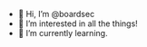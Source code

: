 - 👋 Hi, I’m @boardsec
- 👀 I’m interested in all the things!
- 🌱 I’m currently learning.

<!---
boardsec/boardsec is a ✨ special ✨ repository because its `README.md` (this file) appears on your GitHub profile.
You can click the Preview link to take a look at your changes.
--->
